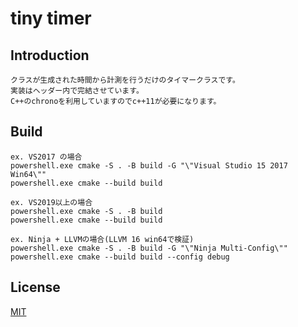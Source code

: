 
# tiny timer

## Introduction

    クラスが生成された時間から計測を行うだけのタイマークラスです。  
    実装はヘッダー内で完結させています。  
    C++のchronoを利用していますのでc++11が必要になります。  

## Build

    ex. VS2017 の場合  
    powershell.exe cmake -S . -B build -G "\"Visual Studio 15 2017 Win64\""  
    powershell.exe cmake --build build  

    ex. VS2019以上の場合  
    powershell.exe cmake -S . -B build  
    powershell.exe cmake --build build  

    ex. Ninja + LLVMの場合(LLVM 16 win64で検証)  
    powershell.exe cmake -S . -B build -G "\"Ninja Multi-Config\""  
    powershell.exe cmake --build build --config debug

## License

[MIT](https://github.com/IwachanOrigin/tinyTimer/blob/master/LICENSE)
